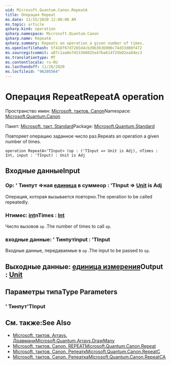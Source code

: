 ```yaml
---
uid: Microsoft.Quantum.Canon.RepeatA
title: Операция Repeat
ms.date: 11/25/2020 12:00:00 AM
ms.topic: article
qsharp.kind: operation
qsharp.namespace: Microsoft.Quantum.Canon
qsharp.name: RepeatA
qsharp.summary: Repeats an operation a given number of times.
ms.openlocfilehash: 5f418f67d7265d4cb39b3636906c74d33d80f472
ms.sourcegitcommit: a87c1aa8e7453360025e47ba614f25b02ea84ec3
ms.translationtype: MT
ms.contentlocale: ru-RU
ms.lasthandoff: 11/26/2020
ms.locfileid: "96205564"
---
```

# <a name="repeata-operation"></a><span data-ttu-id="5bf06-102">Операция Repeat</span><span class="sxs-lookup"><span data-stu-id="5bf06-102">RepeatA operation</span></span>

<span data-ttu-id="5bf06-103">Пространство имен: [Microsoft. тактов. Canon](xref:Microsoft.Quantum.Canon)</span><span class="sxs-lookup"><span data-stu-id="5bf06-103">Namespace: [Microsoft.Quantum.Canon](xref:Microsoft.Quantum.Canon)</span></span>

<span data-ttu-id="5bf06-104">Пакет: [Microsoft. такт. Standard](https://nuget.org/packages/Microsoft.Quantum.Standard)</span><span class="sxs-lookup"><span data-stu-id="5bf06-104">Package: [Microsoft.Quantum.Standard](https://nuget.org/packages/Microsoft.Quantum.Standard)</span></span>


<span data-ttu-id="5bf06-105">Повторяет операцию заданное число раз.</span><span class="sxs-lookup"><span data-stu-id="5bf06-105">Repeats an operation a given number of times.</span></span>

```qsharp
operation RepeatA<'TInput> (op : ('TInput => Unit is Adj), nTimes : Int, input : 'TInput) : Unit is Adj
```


## <a name="input"></a><span data-ttu-id="5bf06-106">Входные данные</span><span class="sxs-lookup"><span data-stu-id="5bf06-106">Input</span></span>

### <a name="op--tinput--unit--is-adj"></a><span data-ttu-id="5bf06-107">Op: ' Тинпут =>ная [единица](xref:microsoft.quantum.lang-ref.unit)  в сумме</span><span class="sxs-lookup"><span data-stu-id="5bf06-107">op : 'TInput => [Unit](xref:microsoft.quantum.lang-ref.unit)  is Adj</span></span>

<span data-ttu-id="5bf06-108">Операция, которая вызывается повторно.</span><span class="sxs-lookup"><span data-stu-id="5bf06-108">The operation to be called repeatedly.</span></span>


### <a name="ntimes--int"></a><span data-ttu-id="5bf06-109">Нтимес: [int](xref:microsoft.quantum.lang-ref.int)</span><span class="sxs-lookup"><span data-stu-id="5bf06-109">nTimes : [Int](xref:microsoft.quantum.lang-ref.int)</span></span>

<span data-ttu-id="5bf06-110">Число вызовов `op` .</span><span class="sxs-lookup"><span data-stu-id="5bf06-110">The number of times to call `op`.</span></span>


### <a name="input--tinput"></a><span data-ttu-id="5bf06-111">входные данные: ' Тинпут</span><span class="sxs-lookup"><span data-stu-id="5bf06-111">input : 'TInput</span></span>

<span data-ttu-id="5bf06-112">Входные данные, передаваемые в `op` .</span><span class="sxs-lookup"><span data-stu-id="5bf06-112">The input to be passed to `op`.</span></span>



## <a name="output--unit"></a><span data-ttu-id="5bf06-113">Выходные данные: [единица измерения](xref:microsoft.quantum.lang-ref.unit)</span><span class="sxs-lookup"><span data-stu-id="5bf06-113">Output : [Unit](xref:microsoft.quantum.lang-ref.unit)</span></span>



## <a name="type-parameters"></a><span data-ttu-id="5bf06-114">Параметры типа</span><span class="sxs-lookup"><span data-stu-id="5bf06-114">Type Parameters</span></span>

### <a name="tinput"></a><span data-ttu-id="5bf06-115">' Тинпут</span><span class="sxs-lookup"><span data-stu-id="5bf06-115">'TInput</span></span>



## <a name="see-also"></a><span data-ttu-id="5bf06-116">См. также:</span><span class="sxs-lookup"><span data-stu-id="5bf06-116">See Also</span></span>

- [<span data-ttu-id="5bf06-117">Microsoft. тактов. Arrays. Дравмани</span><span class="sxs-lookup"><span data-stu-id="5bf06-117">Microsoft.Quantum.Arrays.DrawMany</span></span>](xref:Microsoft.Quantum.Arrays.DrawMany)
- [<span data-ttu-id="5bf06-118">Microsoft. тактов. Canon. REPEAT</span><span class="sxs-lookup"><span data-stu-id="5bf06-118">Microsoft.Quantum.Canon.Repeat</span></span>](xref:Microsoft.Quantum.Canon.Repeat)
- [<span data-ttu-id="5bf06-119">Microsoft. тактов. Canon. Репеатк</span><span class="sxs-lookup"><span data-stu-id="5bf06-119">Microsoft.Quantum.Canon.RepeatC</span></span>](xref:Microsoft.Quantum.Canon.RepeatC)
- [<span data-ttu-id="5bf06-120">Microsoft. тактов. Canon. Репеатка</span><span class="sxs-lookup"><span data-stu-id="5bf06-120">Microsoft.Quantum.Canon.RepeatCA</span></span>](xref:Microsoft.Quantum.Canon.RepeatCA)